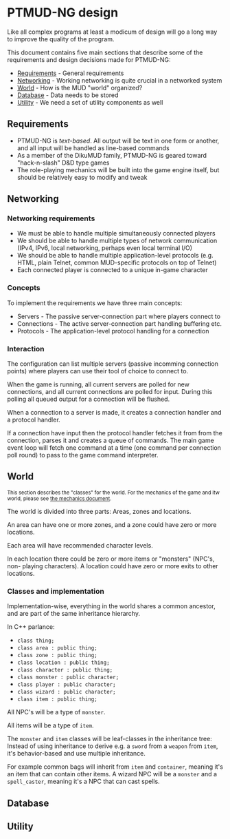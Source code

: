 # PTMUD-NG design

Like all complex programs at least a modicum of design will go a long way
to improve the quality of the program.

This document contains five main sections that describe some of the
requirements and design decisions made for PTMUD-NG:

* [Requirements](#Requirements) - General requirements
* [Networking](#Networking) - Working networking is quite crucial in a networked system
* [World](#World) - How is the MUD "world" organized?
* [Database](#Database) - Data needs to be stored
* [Utility](#Utility) - We need a set of utility components as well

## Requirements

* PTMUD-NG is *text-based*. All output will be text in one form or another,
  and all input will be handled as line-based commands
* As a member of the DikuMUD family, PTMUD-NG is geared toward "hack-n-slash"
  D&D type games
* The role-playing mechanics will be built into the game engine itself,
  but should be relatively easy to modify and tweak

## Networking

### Networking requirements

* We must be able to handle multiple simultaneously connected players
* We should be able to handle multiple types of network communication
  (IPv4, IPv6, local networking, perhaps even local terminal I/O)
* We should be able to handle multiple application-level protocols
  (e.g. HTML, plain Telnet, common MUD-specific protocols on top of Telnet)
* Each connected player is connected to a unique in-game character

### Concepts

To implement the requirements we have three main concepts:
* Servers - The passive server-connection part where players connect to
* Connections - The active server-connection part handling buffering etc.
* Protocols - The application-level protocol handling for a connection

### Interaction

The configuration can list multiple servers (passive incomming connection
points) where players can use their tool of choice to connect to.

When the game is running, all current servers are polled for new connections,
and all current connections are polled for input. During this polling all
queued output for a connection will be flushed.

When a connection to a server is made, it creates a connection handler and a
protocol handler.

If a connection have input then the protocol handler fetches it from from the
connection, parses it and creates a queue of commands. The main game event loop
will fetch one command at a time (one command per connection poll round) to
pass to the game command interpreter.

## World

<sub>This section describes the "classes" for the world. For the mechanics of
the game and itw world, please see [the mechanics document](mechanics.md).</sub>

The world is divided into three parts: Areas, zones and locations.

An area can have one or more zones, and a zone could have zero or more
locations.

Each area will have recommended character levels.

In each location there could be zero or more items or "monsters" (NPC's, non-
playing characters). A location could have zero or more exits to other
locations.

### Classes and implementation

Implementation-wise, everything in the world shares a common ancestor, and are
part of the same inheritance hierarchy.

In C++ parlance:
* `class thing;`
* `class area : public thing;`
* `class zone : public thing;`
* `class location : public thing;`
* `class character : public thing;`
* `class monster : public character;`
* `class player : public character;`
* `class wizard : public character;`
* `class item : public thing;`

All NPC's will be a type of `monster`.

All items will be a type of `item`.

The `monster` and `item` classes will be leaf-classes in the inheritance tree:
Instead of using inheritance to derive e.g. a `sword` from a `weapon` from
`item`, it's behavior-based and use multiple inheritance.

For example common bags will inherit from `item` and `container`, meaning it's
an item that can contain other items. A wizard NPC will be a `monster` and a
`spell_caster`, meaning it's a NPC that can cast spells.

## Database

## Utility
